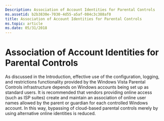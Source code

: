 ```yaml
---
Description: Association of Account Identities for Parental Controls
ms.assetid: b2b3830e-7030-4d55-a5af-084c3c388af0
title: Association of Account Identities for Parental Controls
ms.topic: article
ms.date: 05/31/2018
---
```


# Association of Account Identities for Parental Controls

As discussed in the Introduction, effective use of the configuration, logging, and restrictions functionality provided by the Windows Vista Parental Controls infrastructure depends on Windows accounts being set up as standard users. It is recommended that vendors providing online access (such as ISP suites) create and maintain an association of online user names allowed by the parent or guardian for each controlled Windows account. In this way, bypassing of cloud-based parental controls merely by using alternative online identities is reduced.

 

 




